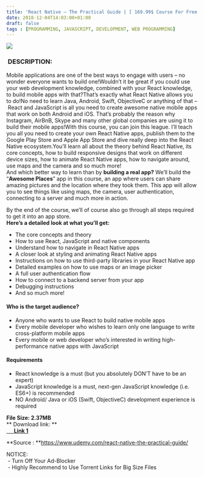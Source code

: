 ```yaml
---
title: 'React Native – The Practical Guide | [ 169.99$ Course For Free ] '
date: 2018-12-04T14:03:00+01:00
draft: false
tags : [PROGRAMMING, JAVASCRIPT, DEVELOPMENT, WEB PROGRAMMING]
---
```


  
  
  
  

[![](https://2.bp.blogspot.com/-1bhwDbuJmgE/XAZ5wlv6sBI/AAAAAAAAAfI/UZBvwAYB8ugzsDqmTy9SWaItsfjluam_wCLcBGAs/s640/React-Native-%25E2%2580%2593-The-Practical-Guide.jpg)](https://2.bp.blogspot.com/-1bhwDbuJmgE/XAZ5wlv6sBI/AAAAAAAAAfI/UZBvwAYB8ugzsDqmTy9SWaItsfjluam_wCLcBGAs/s1600/React-Native-%25E2%2580%2593-The-Practical-Guide.jpg)

###  DESCRIPTION:

Mobile applications are one of the best ways to engage with users – no wonder everyone wants to build one!Wouldn’t it be great if you could use your web development knowledge, combined with your React knowledge, to build mobile apps with that?That’s exactly what React Native allows you to do!No need to learn Java, Android, Swift, ObjectiveC or anything of that – React and JavaScript is all you need to create awesome native mobile apps that work on both Android and iOS. That’s probably the reason why Instagram, AirBnB, Skype and many other global companies are using it to build their mobile apps!With this course, you can join this league. I’ll teach you all you need to create your own React Native apps, publish them to the Google Play Store and Apple App Store and dive really deep into the React Native ecosystem.You’ll learn all about the theory behind React Native, its core concepts, how to build responsive designs that work on different device sizes, how to animate React Native apps, how to navigate around, use maps and the camera and so much more!  
And which better way to learn than by **building a real app?** We’ll build the “**Awesome Places**” app in this course, an app where users can share amazing pictures and the location where they took them. This app will allow you to see things like using maps, the camera, user authentication, connecting to a server and much more in action.  

By the end of the course, we’ll of course also go through all steps required to get it into an app store.  
**Here’s a detailed look at what you’ll get:**  

*   The core concepts and theory
*   How to use React, JavaScript and native components
*   Understand how to navigate in React Native apps
*   A closer look at styling and animating React Native apps
*   Instructions on how to use third-party libraries in your React Native app
*   Detailed examples on how to use maps or an image picker
*   A full user authentication flow
*   How to connect to a backend server from your app
*   Debugging instructions
*   And so much more!

#### Who is the target audience?

*   Anyone who wants to use React to build native mobile apps
*   Every mobile developer who wishes to learn only one language to write cross-platform mobile apps
*   Every mobile or web developer who’s interested in writing high-performance native apps with JavaScript

#### Requirements

*   React knowledge is a must (but you absolutely DON’T have to be an expert)
*   JavaScript knowledge is a must, next-gen JavaScript knowledge (i.e. ES6+) is recommended
*   NO Android/ Java or iOS (Swift, ObjectiveC) development experience is required

**File Size: 2.37MB**  
** Download link: **  
[     **Link 1**](http://turboagram.com/18521555/react-native-link1)  
  
**Source : **https://www.udemy.com/react-native-the-practical-guide/  
  
NOTICE:  
 - Turn Off Your Ad-Blocker  
 - Highly Recommend to Use Torrent Links for Big Size Files